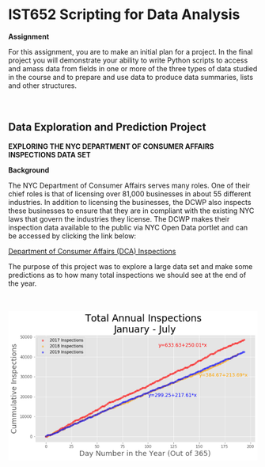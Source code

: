 # IST652 Scripting for Data Analysis
**Assignment**

For this assignment, you are to make an initial plan for a project. In the final project you
will demonstrate your ability to write Python scripts to access and amass data from fields
in one or more of the three types of data studied in the course and to prepare and use data
to produce data summaries, lists and other structures.
<br>
<br>
<br>

## Data Exploration and Prediction Project
**EXPLORING THE NYC DEPARTMENT OF CONSUMER AFFAIRS INSPECTIONS DATA SET**

**Background**

The NYC Department of Consumer Affairs serves many roles. One of their chief roles is that of licensing over 81,000 businesses in about 55 different industries. In addition to licensing the businesses, the DCWP also inspects these businesses to ensure that they are in compliant with the existing NYC laws that govern the industries they license. The DCWP makes their inspection data available to the public via NYC Open Data portlet and can be accessed by clicking the link below:

[Department of Consumer Affairs (DCA) Inspections](https://data.cityofnewyork.us/Business/Inspections/jzhd-m6uv)

The purpose of this project was to explore a large data set and make some predictions as to how many total inspections we should see at the end of the year.
<br>
<br>
<br>

![Total Cummulative Annual Inspections](https://raw.githubusercontent.com/frnunez/frnunez.github.io/master/images/inspections/IST652_DCA_Inspections_39_0.png)
